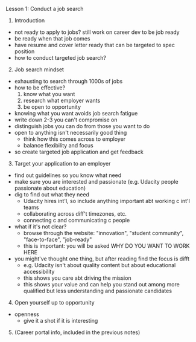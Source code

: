 Lesson 1: Conduct a job search

1. Introduction
- not ready to apply to jobs? still work on career dev to be job ready
- be ready when that job comes
- have resume and cover letter ready that can be targeted to spec position
- how to conduct targeted job search?

2. Job search mindset
- exhausting to search through 1000s of jobs
- how to be effective?
	1. know what you want
	2. research what employer wants
	3. be open to opportunity
- knowing what you want avoids job search fatigue
- write down 2-3 you can't compromise on
- distinguish jobs you can do from those you want to do
- open to anything isn't necessarily good thing
	- think how this comes across to employer
	- balance flexibility and focus
- so create targeted job application and get feedback

3. Target your application to an employer
-	find out guidelines so you know what need
- make sure you are interested and passionate (e.g. Udacity people passionate about education)
- dig to find out what they need
	- Udacity hires int'l, so include anything important abt working c int'l teams
	- collaborating across diff't timezones, etc.
	- connecting c and communicating c people
- what if it's not clear?
	- browse through the website: "innovation", "student community", "face-to-face", "job-ready"
	- this is important: you will be asked WHY DO YOU WANT TO WORK HERE
- you might've thought one thing, but after reading find the focus is difft
	- e.g. Udacity isn't about quality content but about educational accessibility
	- this shows you care abt driving the mission
	- this shows your value and can help you stand out among more qualified but less understanding and passionate candidates

4. Open yourself up to opportunity
- openness
	- give it a shot if it is interesting

5. (Career portal info, included in the previous notes)